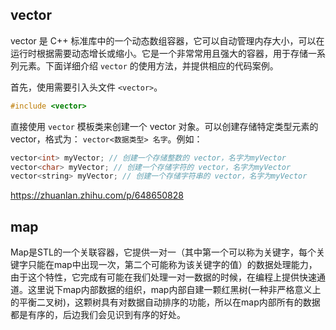 ## vector

vector 是 C++ 标准库中的一个动态数组容器，它可以自动管理内存大小，可以在运行时根据需要动态增长或缩小。它是一个非常常用且强大的容器，用于存储一系列元素。下面详细介绍 `vector` 的使用方法，并提供相应的代码案例。

首先，使用需要引入头文件 `<vector>`。

```C
#include <vector>
```

直接使用 `vector` 模板类来创建一个 vector 对象。可以创建存储特定类型元素的 vector，格式为： `vector<数据类型> 名字`。例如：

```c
vector<int> myVector; // 创建一个存储整数的 vector，名字为myVector
vector<char> myVector; // 创建一个存储字符的 vector，名字为myVector
vector<string> myVector; // 创建一个存储字符串的 vector，名字为myVector
```

https://zhuanlan.zhihu.com/p/648650828

## map

Map是STL的一个关联容器，它提供一对一（其中第一个可以称为关键字，每个关键字只能在map中出现一次，第二个可能称为该关键字的值）的数据处理能力，由于这个特性，它完成有可能在我们处理一对一数据的时候，在编程上提供快速通道。这里说下map内部数据的组织，map内部自建一颗红黑树(一种非严格意义上的平衡二叉树)，这颗树具有对数据自动排序的功能，所以在map内部所有的数据都是有序的，后边我们会见识到有序的好处。